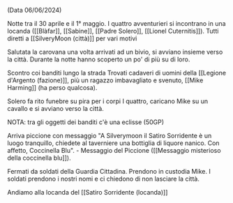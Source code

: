 (Data 06/06/2024)

Notte tra il 30 aprile e il 1° maggio.
I quattro avventurieri si incontrano in una locanda ([[Blàfar]], [[Sabine]], [[Padre Solero]], [[Lionel Cuternitis]]). Tutti diretti a [[SilveryMoon (città)]] per vari motivi

Salutata la carovana una volta arrivati ad un bivio, si avviano insieme verso la città.
Durante la notte hanno scoperto un po' di più su di loro.

Scontro coi banditi lungo la strada
Trovati cadaveri di uomini della [[Legione d'Argento (fazione)]], più un ragazzo imbavagliato e svenuto, [[Mike Harming]] (ha perso qualcosa).

Solero fa rito funebre su pira per i corpi
I quattro, caricano Mike su un cavallo e si avviano verso la città.

NOTA: tra gli oggetti dei banditi c'è una eclisse (50GP)

Arriva piccione con messaggio
"A Silverymoon il Satiro Sorridente è un luogo tranquillo, chiedete al taverniere una bottiglia di liquore nanico. Con affetto, Coccinella Blu". - Messaggio del Piccione ([[Messaggio misterioso della coccinella blu]]).

Fermati da soldati della Guardia Cittadina. Prendono in custodia Mike.
I soldati prendono i nostri nomi e ci chiedono di non lasciare la città. 

Andiamo alla locanda del [[Satiro Sorridente (locanda)]]







